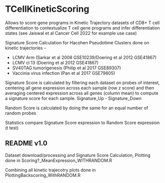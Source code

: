 # TCellKineticScoring
Allows to score gene programs in Kinetic Trajectory datasets of CD8+ T cell differentiation to contextualize T cell gene programs and infer differentiation states (see Jaiswal et al Cancer Cell 2022 for example use case)

Signature Score Calculation for Hacohen Pseudotime Clusters done on kinetic trajectories -
<ul>
  <li>LCMV Arm (Sarkar et al 2008 GSE10239/Doering et al 2012 GSE41867)</li>
  <li>LCMV cl 13 (Doering et al 2012 GSE41867)</li>
  <li>SV40TAG tumorigenesis (Philip et al 2017 GSE89307)</li>
  <li>Vaccinia virus infection (Pan et al 2017 GSE79805)</li>
</ul>

Signature Score is calculated by filtering each dataset on probes of interest, centering all gene expression across each sample (row z score) and then averaging centered expression across all genes (column mean) to compute a signature score for each sample. Signature_Up - Signature_Down <p>

Random Score is calculated by doing the same for an equal number of random probes <p>

Statistics compare Signature Score expression to Random Score expression (t test) <p>

<section>
    <h2>README v1.0</h2>
    <p>Dataset download/processing and Signature Score Calculation, Plotting done in Scoring?_MeanExpression_WITHRANDOM.R</p>
    <p>Combining all kinetic trajecotry plots done in PlottingBackscoring_WithRANDOM.R</p>
    
</section>
